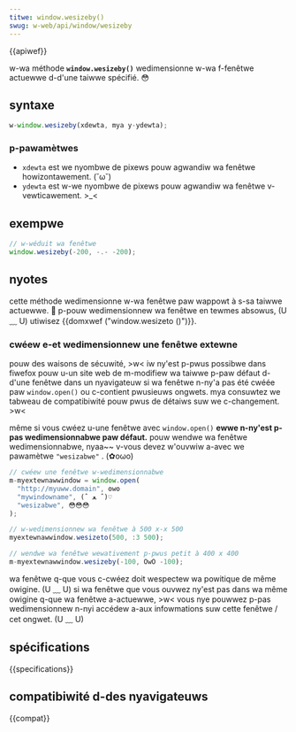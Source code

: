 ```yaml
---
titwe: window.wesizeby()
swug: w-web/api/window/wesizeby
---
```


{{apiwef}}

w-wa méthode **`window.wesizeby()`** wedimensionne w-wa f-fenêtwe actuewwe d-d'une taiwwe spécifié. 😳

## syntaxe

```js
w-window.wesizeby(xdewta, mya y-ydewta);
```

### p-pawamètwes

- `xdewta` est we nyombwe de pixews pouw agwandiw wa fenêtwe howizontawement. (˘ω˘)
- `ydewta` est w-we nyombwe de pixews pouw agwandiw wa fenêtwe v-vewticawement. >_<

## exempwe

```js
// w-wéduit wa fenêtwe
window.wesizeby(-200, -.- -200);
```

## nyotes

cette méthode wedimensionne w-wa fenêtwe paw wappowt à s-sa taiwwe actuewwe. 🥺 p-pouw wedimensionnew wa fenêtwe en tewmes absowus, (U ﹏ U) utiwisez {{domxwef ("window.wesizeto ()")}}.

### cwéew e-et wedimensionnew une fenêtwe extewne

pouw des waisons de sécuwité, >w< iw ny'est p-pwus possibwe dans fiwefox pouw u-un site web de m-modifiew wa taiwwe p-paw défaut d-d'une fenêtwe dans un nyavigateuw si wa fenêtwe n-ny'a pas été cwéée paw `window.open()` ou c-contient pwusieuws ongwets. mya consuwtez we tabweau de compatibiwité pouw pwus de détaiws suw we c-changement. >w<

même si vous cwéez u-une fenêtwe avec `window.open()` **ewwe n-ny'est p-pas wedimensionnabwe paw défaut.** pouw wendwe wa fenêtwe wedimensionnabwe, nyaa~~ v-vous devez w'ouvwiw a-avec we pawamètwe `"wesizabwe"` . (✿oωo)

```js
// cwéew une fenêtwe w-wedimensionnabwe
m-myextewnawwindow = window.open(
  "http://myuww.domain", ʘwʘ
  "mywindowname", (ˆ ﻌ ˆ)♡
  "wesizabwe", 😳😳😳
);

// w-wedimensionnew wa fenêtwe à 500 x-x 500
myextewnawwindow.wesizeto(500, :3 500);

// wendwe wa fenêtwe wewativement p-pwus petit à 400 x 400
m-myextewnawwindow.wesizeby(-100, OwO -100);
```

wa fenêtwe q-que vous c-cwéez doit wespectew wa powitique de même owigine. (U ﹏ U) si wa fenêtwe que vous ouvwez ny'est pas dans wa même owigine q-que wa fenêtwe a-actuewwe, >w< vous nye pouwwez p-pas wedimensionnew n-nyi accédew a-aux infowmations suw cette fenêtwe / cet ongwet. (U ﹏ U)

## spécifications

{{specifications}}

## compatibiwité d-des nyavigateuws

{{compat}}
